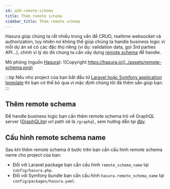 ```yaml
---
id: add-remote-schema
title: Thêm remote schema
sidebar_title: Thêm remote schema
---
```


Hasura giúp chúng ta rất nhiều trong vấn đề CRUD, realtime websocket và authorization, tuy nhiên nó không thể giúp chúng ta handle business
logic vì mỗi dự án sẽ có các đặc thù riêng (ví dụ: validation data, gọi 3rd parties API...),
chính vì lý do đó chúng ta cần xây dựng [remote schema](https://hasura.io/docs/latest/graphql/core/remote-schemas/index.html) để handle.

Mô phỏng (nguồn [Hasura](https://hasura.io)):
![Copyright https://hasura.io](../assets/remote-schema.png)

:::tip
Nếu như project của bạn bắt đầu từ [Laravel hoặc Symfony application template](../02-installation/02-application-template.md) thì bạn có thể bỏ qua  vì mặc định
chúng tôi đã thêm sẵn giúp bạn.
:::

## Thêm remote schema

Để handle business logic bạn cần thêm remote schema trỏ về GraphQL server ([GraphQLite](./02-graphqlite/01-graphqlite.md)) url path sẽ là `/graphql`,
xem hướng dẫn tại [đây](https://hasura.io/docs/latest/graphql/core/remote-schemas/adding-schema.html).

## Cấu hình remote schema name

Sau khi thêm remote schema ở bước trên bạn cần cấu hình remote schema name cho project của bạn:

+ Đối với Laravel package bạn cần cấu hình `remote_schema_name` tại `config/hasura.php`.
+ Đối với Symfony bundle bạn cần cấu hình `hasura.remote_schema_name` tại `config/packages/hasura.yaml`.